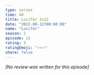 ```yaml
---
type: series
time: 40
title: Lucifer 2x12
date: "2022-08-12T00:00:00"
name: "Lucifer"
season: 2
episode: 12
rating: 3
ratingEmoji: "⭐️⭐️⭐️"
share: false
---
```


_[No review was written for this episode]_
